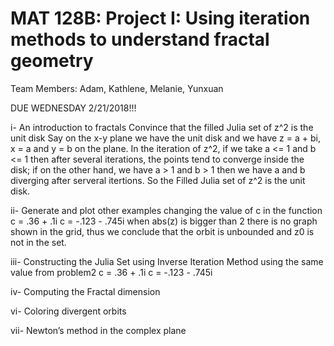 # MAT 128B: Project I: Using iteration methods to understand fractal geometry

Team Members: Adam, Kathlene, Melanie, Yunxuan

DUE WEDNESDAY 2/21/2018!!!

i- An introduction to fractals
 Convince that the filled Julia set of z^2 is the unit disk
 Say on the x-y plane we have the unit disk and we have z = a + bi, x = a and y = b on the plane.
 In the iteration of z^2, if we take a <= 1 and b <= 1 then after several iterations, the points tend to converge inside the disk; if on the other hand, we have a > 1 and b > 1 then we have a and b diverging after serveral itertions. 
 So the Filled Julia set of z^2 is the unit disk.
 
ii- Generate and plot other examples changing the value of c in the function
 c = .36 + .1i
 c = -.123 - .745i
 when abs(z) is bigger than 2 there is no graph shown in the grid, thus we conclude that the orbit is unbounded and z0 is not in the set.

iii- Constructing the Julia Set using Inverse Iteration Method using the same value from problem2 
 c = .36 + .1i
 c = -.123 - .745i
 
iv- Computing the Fractal dimension




vi- Coloring divergent orbits 

vii- Newton’s method in the complex plane
